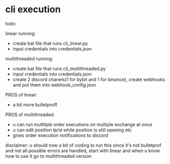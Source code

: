 # cli execution
todo:

linear running: 
- create bat file that runs cli_linear.py
- input credentials into credentials.json

multithreaded running:
- create bat file that runs cli_multithreaded.py
- input credentials into credentials.json
- create 2 discord chanels(1 for bybit and 1 for binance), create webhooks and put them into webhook_config.json

PROS of linear: 
- a bit more bulletproff

PROS of multithreaded:
- u can run multitple order executions on multiple exchange at once
- u can edit position tp/sl while position is still opening etc
- gives order execution notifications to discord

disclaimer: u should now a bit of coding to run this since it's not bulletprof and not all possible errors are handled, start with linear and when u know how to use it go to multithreaded version
